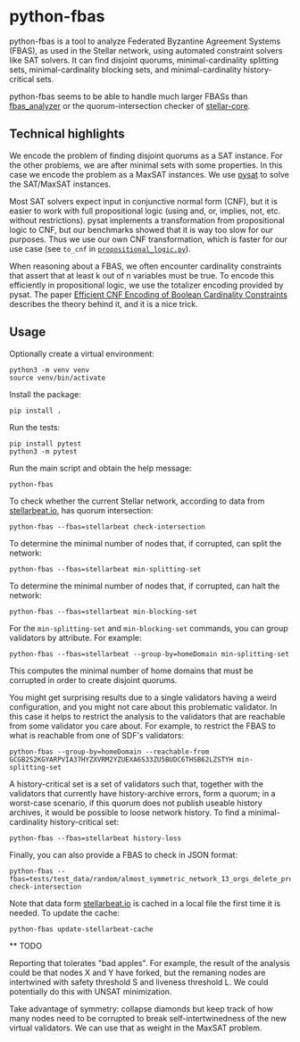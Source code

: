 # python-fbas

python-fbas is a tool to analyze Federated Byzantine Agreement Systems (FBAS), as used in the Stellar network, using automated constraint solvers like SAT solvers.
It can find disjoint quorums, minimal-cardinality splitting sets, minimal-cardinality blocking sets, and minimal-cardinality history-critical sets.

python-fbas seems to be able to handle much larger FBASs than [fbas_analyzer](https://github.com/trudi-group/fbas_analyzer) or the quorum-intersection checker of [stellar-core](https://github.com/stellar/stellar-core/).

## Technical highlights

We encode the problem of finding disjoint quorums as a SAT instance.
For the other problems, we are after minimal sets with some properties. In this case we encode the problem as a MaxSAT instances.
We use [pysat](https://pysathq.github.io/) to solve the SAT/MaxSAT instances.

Most SAT solvers expect input in conjunctive normal form (CNF), but it is easier to work with full propositional logic (using and, or, implies, not, etc. without restrictions).
pysat implements a transformation from propositional logic to CNF, but our benchmarks showed that it is way too slow for our purposes.
Thus we use our own CNF transformation, which is faster for our use case (see `to_cnf` in [`propositional_logic.py`](./python_fbas/propositional_logic.py)).

When reasoning about a FBAS, we often encounter cardinality constraints that assert that at least k out of n variables must be true.
To encode this efficiently in propositional logic, we use the totalizer encoding provided by pysat.
The paper [Efficient CNF Encoding of Boolean Cardinality Constraints](https://citeseerx.ist.psu.edu/document?repid=rep1&type=pdf&doi=a9481bf4ce2b5c20d2e282dd69dcb92bddcc36c9) describes the theory behind it, and it is a nice trick.

## Usage

Optionally create a virtual environment:

```
python3 -m venv venv
source venv/bin/activate
```

Install the package:
```
pip install .
```

Run the tests:
```
pip install pytest
python3 -m pytest
```

Run the main script and obtain the help message:
```
python-fbas
```

To check whether the current Stellar network, according to data from [stellarbeat.io](https://stellarbeat.io), has quorum intersection:
```
python-fbas --fbas=stellarbeat check-intersection
```

To determine the minimal number of nodes that, if corrupted, can split the network:
```
python-fbas --fbas=stellarbeat min-splitting-set
```
To determine the minimal number of nodes that, if corrupted, can halt the network:
```
python-fbas --fbas=stellarbeat min-blocking-set
```

For the `min-splitting-set` and `min-blocking-set` commands, you can group validators by attribute.
For example:
```
python-fbas --fbas=stellarbeat --group-by=homeDomain min-splitting-set
```
This computes the minimal number of home domains that must be corrupted in order to create disjoint quorums.

You might get surprising results due to a single validators having a weird configuration, and you might not care about this problematic validator.
In this case it helps to restrict the analysis to the validators that are reachable from some validator you care about.
For example, to restrict the FBAS to what is reachable from one of SDF's validators:
```
python-fbas --group-by=homeDomain --reachable-from GCGB2S2KGYARPVIA37HYZXVRM2YZUEXA6S33ZU5BUDC6THSB62LZSTYH min-splitting-set
```

A history-critical set is a set of validators such that, together with the validators that currently have history-archive errors, form a quorum; in a worst-case scenario, if this quorum does not publish useable history archives, it would be possible to loose network history.
To find a minimal-cardinality history-critical set:
```
python-fbas --fbas=stellarbeat history-loss
```

Finally, you can also provide a FBAS to check in JSON format:
```
python-fbas --fbas=tests/test_data/random/almost_symmetric_network_13_orgs_delete_prob_factor_1.json check-intersection
```

Note that data form [stellarbeat.io](https://stellarbeat.io) is cached in a local file the first time it is needed.
To update the cache:
```
python-fbas update-stellarbeat-cache
```

** TODO

Reporting that tolerates "bad apples".
For example, the result of the analysis could be that nodes X and Y have forked, but the remaning nodes are intertwined with safety threshold S and liveness threshold L.
We could potentially do this with UNSAT minimization.

Take advantage of symmetry: collapse diamonds but keep track of how many nodes need to be corrupted to break self-intertwinedness of the new virtual validators.
We can use that as weight in the MaxSAT problem.

